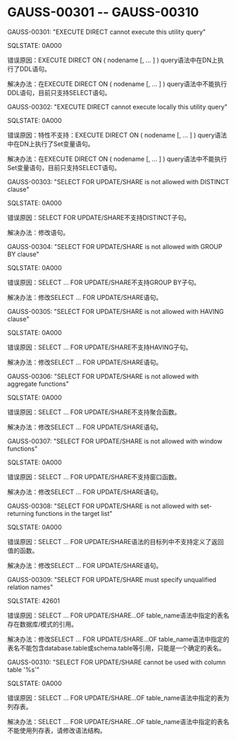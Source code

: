 # GAUSS-00301 -- GAUSS-00310<a name="ZH-CN_TOPIC_0302073016"></a>

GAUSS-00301: "EXECUTE DIRECT cannot execute this utility query"

SQLSTATE: 0A000

错误原因：EXECUTE DIRECT ON \( nodename \[, ... \] \) query语法中在DN上执行了DDL语句。

解决办法：在EXECUTE DIRECT ON \( nodename \[, ... \] \) query语法中不能执行DDL语句，目前只支持SELECT语句。

GAUSS-00302: "EXECUTE DIRECT cannot execute locally this utility query"

SQLSTATE: 0A000

错误原因：特性不支持：EXECUTE DIRECT ON \( nodename \[, ... \] \) query语法中在DN上执行了Set变量语句。

解决办法：在EXECUTE DIRECT ON \( nodename \[, ... \] \) query语法中不能执行Set变量语句，目前只支持SELECT语句。

GAUSS-00303: "SELECT FOR UPDATE/SHARE is not allowed with DISTINCT clause"

SQLSTATE: 0A000

错误原因：SELECT FOR UPDATE/SHARE不支持DISTINCT子句。

解决办法：修改语句。

GAUSS-00304: "SELECT FOR UPDATE/SHARE is not allowed with GROUP BY clause"

SQLSTATE: 0A000

错误原因：SELECT ... FOR UPDATE/SHARE不支持GROUP BY子句。

解决办法：修改SELECT ... FOR UPDATE/SHARE语句。

GAUSS-00305: "SELECT FOR UPDATE/SHARE is not allowed with HAVING clause"

SQLSTATE: 0A000

错误原因：SELECT ... FOR UPDATE/SHARE不支持HAVING子句。

解决办法：修改SELECT ... FOR UPDATE/SHARE语句。

GAUSS-00306: "SELECT FOR UPDATE/SHARE is not allowed with aggregate functions"

SQLSTATE: 0A000

错误原因：SELECT ... FOR UPDATE/SHARE不支持聚合函数。

解决办法：修改SELECT ... FOR UPDATE/SHARE语句。

GAUSS-00307: "SELECT FOR UPDATE/SHARE is not allowed with window functions"

SQLSTATE: 0A000

错误原因：SELECT ... FOR UPDATE/SHARE不支持窗口函数。

解决办法：修改SELECT ... FOR UPDATE/SHARE语句。

GAUSS-00308: "SELECT FOR UPDATE/SHARE is not allowed with set-returning functions in the target list"

SQLSTATE: 0A000

错误原因：SELECT ... FOR UPDATE/SHARE语法的目标列中不支持定义了返回值的函数。

解决办法：修改SELECT ... FOR UPDATE/SHARE语句。

GAUSS-00309: "SELECT FOR UPDATE/SHARE must specify unqualified relation names"

SQLSTATE: 42601

错误原因：SELECT ... FOR UPDATE/SHARE...OF table\_name语法中指定的表名存在数据库/模式的引用。

解决办法：修改SELECT ... FOR UPDATE/SHARE...OF table\_name语法中指定的表名不能包含database.table或schema.table等引用，只能是一个确定的表名。

GAUSS-00310: "SELECT FOR UPDATE/SHARE cannot be used with column table '%s'"

SQLSTATE: 0A000

错误原因：SELECT ... FOR UPDATE/SHARE...OF table\_name语法中指定的表为列存表。

解决办法：SELECT ... FOR UPDATE/SHARE...OF table\_name语法中指定的表名不能使用列存表，请修改语法结构。
